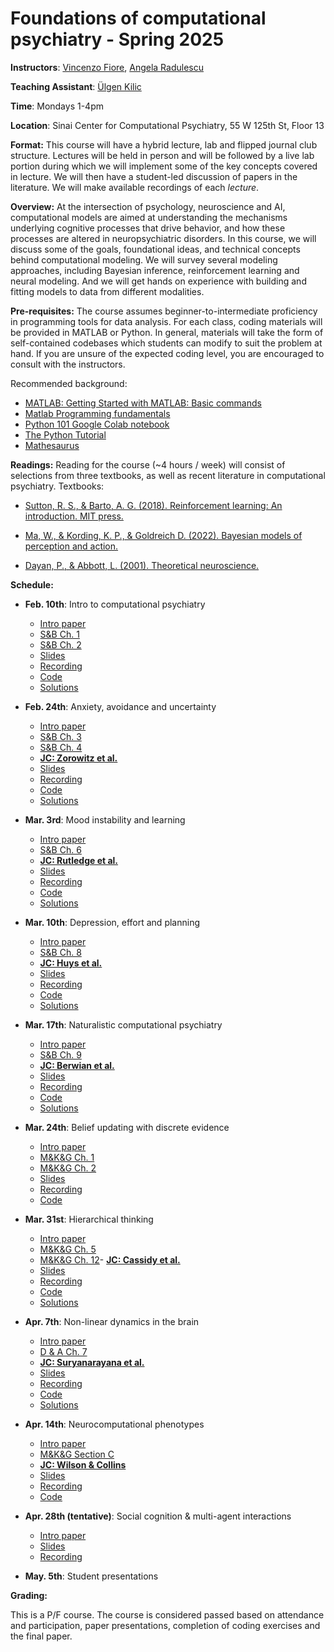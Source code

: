 # Foundations of computational psychiatry - Spring 2025

**Instructors**: [Vincenzo Fiore](https://profiles.mountsinai.org/vincenzo-guido-fiore), [Angela Radulescu](https://www.angelaradulescu.com/) 

**Teaching Assistant**: [Ülgen Kilic](https://ulgenklc.github.io/)

**Time**: Mondays 1-4pm

**Location**: Sinai Center for Computational Psychiatry, 55 W 125th St, Floor 13

**Format:** This course will have a hybrid lecture, lab and flipped journal club structure. Lectures will be held in person and will be followed by a live lab portion during which we will implement some of the key concepts covered in lecture. We will then have a student-led discussion of papers in the literature. We will make available recordings of each *lecture*.

**Overview:** At the intersection of psychology, neuroscience and AI, computational models are aimed at understanding the mechanisms underlying cognitive processes that drive behavior, and how these processes are altered in neuropsychiatric disorders. In this course, we will discuss some of the goals, foundational ideas, and technical concepts behind computational modeling. We will survey several modeling approaches, including Bayesian inference, reinforcement learning and neural modeling. And we will get hands on experience with building and fitting models to data from different modalities.  

**Pre-requisites:** The course assumes beginner-to-intermediate proficiency in programming tools for data analysis. For each class, coding materials will be provided in MATLAB or Python. In general, materials will take the form of self-contained codebases which students can modify to suit the problem at hand. If you are unsure of the expected coding level, you are encouraged to consult with the instructors.

<!-- **Final presentations:** You can find a final project overview [here](https://docs.google.com/document/d/1H4-xOtikGd7VI6lNFwLRX4aTh_qYvJj_VUFl3lsmm50/edit).  -->

Recommended background: 

+ [MATLAB: Getting Started with MATLAB: Basic commands](https://www.mathworks.com/help/releases/R2017a/matlab/getting-started-with-matlab.html)
+ [Matlab Programming fundamentals](https://www.mathworks.com/help/pdf_doc/matlab/matlab_prog.pdf) 
+ [Python 101 Google Colab notebook](https://colab.research.google.com/drive/1RgQqcpMyfU8FOZDgIARLqhvpKaefUMnO?usp=sharing)
+ [The Python Tutorial](https://docs.python.org/3/tutorial/index.html)
+ [Mathesaurus](http://mathesaurus.sourceforge.net/)

**Readings:** Reading for the course (~4 hours / week) will consist of selections from three textbooks, as well as recent literature in computational psychiatry. Textbooks: 

+ [Sutton, R. S., & Barto, A. G. (2018). Reinforcement learning: An introduction. MIT press.](http://incompleteideas.net/book/the-book-2nd.html)

+ [Ma, W., & Kording, K. P., & Goldreich D. (2022). Bayesian models of perception and action.](https://www.cns.nyu.edu/malab/bayesianbook.html) 

+ [Dayan, P., & Abbott, L. (2001). Theoretical neuroscience.](https://boulderschool.yale.edu/sites/default/files/files/DayanAbbott.pdf) 

**Schedule:**

* **Feb. 10th**: Intro to computational psychiatry 
    - [Intro paper](https://pubmed.ncbi.nlm.nih.gov/31017638/)
    - [S&B Ch. 1](https://www.dropbox.com/s/c5bj6odbm0g3i0g/RLbook2020-Chapter%201.pdf?dl=0)
    - [S&B Ch. 2](https://www.dropbox.com/s/w1v1gey5r796qwh/RLbook2020-Chapter%202.pdf?dl=0)
    - [Slides](https://www.dropbox.com/scl/fi/14zbz5gtfz2njv5pxisbw/Lecture-1.pdf?rlkey=xoagfsst3t4j3insz2w8xxavk&dl=0)
    - [Recording](https://www.dropbox.com/scl/fi/sdqpval8kwoj4w9m4w8wj/Lecture-1.mp4?rlkey=1qal1e8r7j7qpu16hyiyun69y&dl=0)
    - [Code](https://colab.research.google.com/drive/1rtTdW11iuwY53zmBez4H7vlsnMj0nKSV?usp=sharing)
    - [Solutions](hello)

* **Feb. 24th**: Anxiety, avoidance and uncertainty 
    - [Intro paper](https://lilianweng.github.io/posts/2018-02-19-rl-overview/)
    - [S&B Ch. 3](https://www.dropbox.com/s/l00l0ctmcuhj42y/RLbook2020-Chapter%203.pdf?dl=0)
    - [S&B Ch. 4](https://www.dropbox.com/s/bdp3wp63q7myucv/RLbook2020-Chapter%204.pdf?dl=0)
    - [**JC: Zorowitz et al.**](https://cpsyjournal.org/article/10.1162/CPSY_a_00026/)
    - [Slides](hello)
    - [Recording](hello)
    - [Code](hello)
    - [Solutions](hello)

+ **Mar. 3rd**: Mood instability and learning 
    - [Intro paper](https://www.princeton.edu/~yael/Publications/Niv2009.pdf)
    - [S&B Ch. 6](https://www.dropbox.com/s/p2njyivzwzaljis/RLbook2020-Chapter%206.pdf?dl=0)
    - [**JC: Rutledge et al.**](https://pubmed.ncbi.nlm.nih.gov/25092308/)
    - [Slides](hello)
    - [Recording](hello)
    - [Code](hello)
    - [Solutions](hello)

+ **Mar. 10th**: Depression, effort and planning 
    - [Intro paper](https://pubmed.ncbi.nlm.nih.gov/25705929/)
    - [S&B Ch. 8](https://www.dropbox.com/scl/fi/20p0zrk5z9jo5b272dz00/RLbook2020-Chapter-8.pdf?rlkey=87qmi9sezfxtt0s4z1zrdz2z9&dl=0)
    - [**JC: Huys et al.**](https://pmc.ncbi.nlm.nih.gov/articles/PMC3297555/pdf/pcbi.1002410.pdf)
    - [Slides](hello)
    - [Recording](hello)
    - [Code](hello)
    - [Solutions](hello)

+ **Mar. 17th**: Naturalistic computational psychiatry 
    - [Intro paper](https://www.sciencedirect.com/science/article/pii/S1364661323002127)
    - [S&B Ch. 9](https://www.dropbox.com/scl/fi/svqaxubvhy9g1jnetsfkv/RLbook2020-Chapter-9.pdf?rlkey=lwu8x0phypngsh6gvoeyhnstl&dl=0)
    - [**JC: Berwian et al.**](https://jamanetwork.com/journals/jamapsychiatry/fullarticle/2761562)
    - [Slides](hello)
    - [Recording](hello)
    - [Code](hello)
    - [Solutions](hello)

+ **Mar. 24th**: Belief updating with discrete evidence 
    - [Intro paper](https://pmc.ncbi.nlm.nih.gov/articles/PMC8823284/)
    - [M&K&G Ch. 1](https://www.cns.nyu.edu/malab/static/files/Bayesian_models_of_perception_and_action_v3.pdf)
    - [M&K&G Ch. 2](https://www.cns.nyu.edu/malab/static/files/Bayesian_models_of_perception_and_action_v3.pdf)
    - [Slides](hello)
    - [Recording](hello)
    - [Code](hello)

+ **Mar. 31st**: Hierarchical thinking 
    - [Intro paper](https://www.frontiersin.org/journals/computational-neuroscience/articles/10.3389/fncom.2014.00131/full)
    - [M&K&G Ch. 5](https://www.cns.nyu.edu/malab/static/files/Bayesian_models_of_perception_and_action_v3.pdf)
    - [M&K&G Ch. 12](https://www.cns.nyu.edu/malab/static/files/Bayesian_models_of_perception_and_action_v3.pdf)- [**JC: Cassidy et al.**](https://www.cell.com/action/showPdf?pii=S0960-9822%2818%2930004-6)
    - [Slides](hello)
    - [Recording](hello)
    - [Code](hello)
    - [Solutions](hello)

+ **Apr. 7th**: Non-linear dynamics in the brain 
    - [Intro paper](https://pmc.ncbi.nlm.nih.gov/articles/PMC2691385/)
    - [D & A Ch. 7](https://boulderschool.yale.edu/sites/default/files/files/DayanAbbott.pdf)
    - [**JC: Suryanarayana et al.**](https://www.sciencedirect.com/science/article/pii/S0893608018302880)
    - [Slides](hello)
    - [Recording](hello)
    - [Code](hello)
    - [Solutions](hello)

+ **Apr. 14th**: Neurocomputational phenotypes 
    - [Intro paper](https://www.princeton.edu/~ndaw/d10.pdf)
    - [M&K&G Section C](https://boulderschool.yale.edu/sites/default/files/files/DayanAbbott.pdf)
    - [**JC: Wilson & Collins**](https://elifesciences.org/articles/49547)
    - [Slides](hello)
    - [Recording](hello)
    - [Code](hello)

+ **Apr. 28th (tentative)**: Social cognition & multi-agent interactions 
    - [Intro paper](hello)
    - [Slides](hello)
    - [Recording](hello)

+ **May. 5th**: Student presentations 

**Grading:** 

This is a P/F course. The course is considered passed based on attendance and participation, paper presentations, completion of coding exercises and the final paper. 




